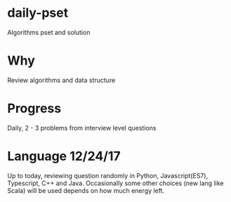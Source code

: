 # daily-pset

Algorithms pset and solution

# Why

Review algorithms and data structure

# Progress

Daily, 2 - 3 problems from interview level questions

# Language 12/24/17

Up to today, reviewing question randomly in Python, Javascript(ES7), Typescript, C++ and Java. Occasionally some other choices (new lang like Scala) will be used depends on how much energy left.
